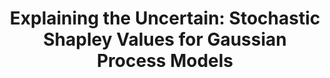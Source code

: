 ---
layout: default
title: "Explaining the Uncertain: Stochastic Shapley Values for Gaussian Process Models"
authors: <ins>Siu Lun Chau</ins>, Krikamol Muandet*, Dino Sejdinovic* (* equal contribution)
venue: Preprint
year: 2023
pdf: https://arxiv.org/pdf/2305.15167.pdf
code: https://github.com/muandet-lab/ExplainingGaussianProcess
doi: 
---